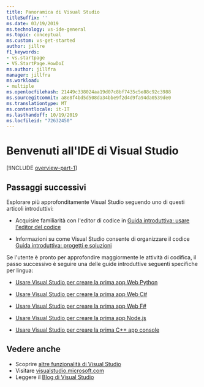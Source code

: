 ```yaml
---
title: Panoramica di Visual Studio
titleSuffix: ''
ms.date: 03/19/2019
ms.technology: vs-ide-general
ms.topic: conceptual
ms.custom: vs-get-started
author: jillre
f1_keywords:
- vs.startpage
- VS.StartPage.HowDoI
ms.author: jillfra
manager: jillfra
ms.workload:
- multiple
ms.openlocfilehash: 21449c338024aa19d07c8bf7435c5e88c92c3988
ms.sourcegitcommit: a8e8f4bd5d508da34bbe9f2d4d9fa94da0539de0
ms.translationtype: MT
ms.contentlocale: it-IT
ms.lasthandoff: 10/19/2019
ms.locfileid: "72632450"
---
```

# <a name="welcome-to-the-visual-studio-ide"></a>Benvenuti all'IDE di Visual Studio

[!INCLUDE [overview-part-1](includes/ide-overview.md)]

## <a name="next-steps"></a>Passaggi successivi

Esplorare più approfonditamente Visual Studio seguendo uno di questi articoli introduttivi:

- Acquisire familiarità con l'editor di codice in [Guida introduttiva: usare l'editor del codice](../get-started/tutorial-editor.md)

- Informazioni su come Visual Studio consente di organizzare il codice [Guida introduttiva: progetti e soluzioni](../get-started/tutorial-projects-solutions.md)

Se l'utente è pronto per approfondire maggiormente le attività di codifica, il passo successivo è seguire una delle guide introduttive seguenti specifiche per lingua:

- [Usare Visual Studio per creare la prima app Web Python](../ide/quickstart-python.md)

- [Usare Visual Studio per creare la prima app Web C#](../ide/quickstart-aspnet-core.md)

- [Usare Visual Studio per creare la prima app Web F#](../ide/quickstart-fsharp.md)

- [Usare Visual Studio per creare la prima app Node.js](../ide/quickstart-nodejs.md)

- [Usare Visual Studio per creare la prima C++ app console](/cpp/get-started/tutorial-console-cpp)

## <a name="see-also"></a>Vedere anche

- Scoprire [altre funzionalità di Visual Studio](../ide/advanced-feature-overview.md)
- Visitare [visualstudio.microsoft.com](https://visualstudio.microsoft.com/vs/)
- Leggere il [Blog di Visual Studio](https://devblogs.microsoft.com/visualstudio/)